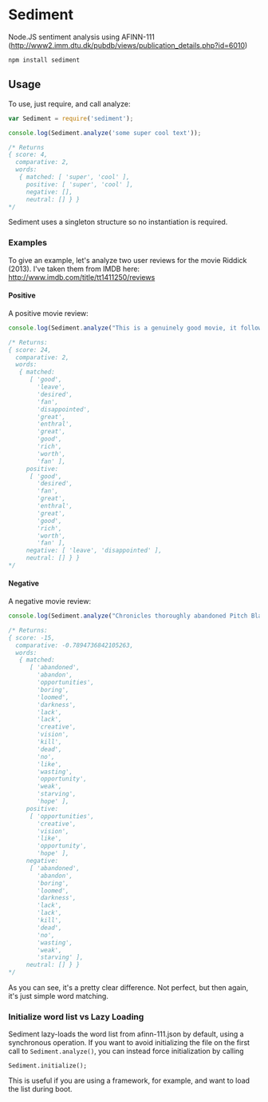 Sediment
========

Node.JS sentiment analysis using AFINN-111 (http://www2.imm.dtu.dk/pubdb/views/publication_details.php?id=6010)


```npm install sediment```


## Usage

To use, just require, and call analyze:

``` javascript
var Sediment = require('sediment');

console.log(Sediment.analyze('some super cool text'));

/* Returns
{ score: 4,
  comparative: 2,
  words: 
   { matched: [ 'super', 'cool' ],
     positive: [ 'super', 'cool' ],
     negative: [],
     neutral: [] } }
*/
```

Sediment uses a singleton structure so no instantiation is required.


### Examples

To give an example, let's analyze two user reviews for the movie Riddick (2013). I've taken them from IMDB here: http://www.imdb.com/title/tt1411250/reviews

#### Positive

A positive movie review:

``` javascript
console.log(Sediment.analyze("This is a genuinely good movie, it follows on from the previous Riddick movies and doesn't leave anything to be desired. Richard B Riddick is up to his old tricks again, and if you're a fan, you won't be disappointed, definitely a must see. Vin Diesel is great as always, playing a character that never ceases to enthral me, and the rest of the cast is great too. You know a movie is good when it makes you watch the previous movies when you get home from seeing it. The music is also exceptional I found too, fitting in very well with the action scenes. I've always found Riddick to be a movie that is very rich in its universe, it pulls you in without really telling you much, and this movie does exactly the same, worth a watch even if you're not a fan."));

/* Returns:
{ score: 24,
  comparative: 2,
  words: 
   { matched: 
      [ 'good',
        'leave',
        'desired',
        'fan',
        'disappointed',
        'great',
        'enthral',
        'great',
        'good',
        'rich',
        'worth',
        'fan' ],
     positive: 
      [ 'good',
        'desired',
        'fan',
        'great',
        'enthral',
        'great',
        'good',
        'rich',
        'worth',
        'fan' ],
     negative: [ 'leave', 'disappointed' ],
     neutral: [] } }
*/
```

#### Negative

A negative movie review:

``` javascript
console.log(Sediment.analyze("Chronicles thoroughly abandoned Pitch Black, but was forgiven for executing well on Chronicle's expansive new playing field. So it's now utterly bewildering why Twohy and Diesel now abandon the inherent opportunities of that richly-appointed stage in order to serve up a predictable and boring reprise of Pitch Black when so much potential loomed out there in the darkness. And why? We've already seen this movie. Was it a lack of budget? A lack of the creative vision necessary to follow through on Chronicles? I am personally left thinking it must be the former, but still, why circle back to kill a horse you've already left for dead in the first movie? It makes no sense, feels like clumsy thematic lurching, and represents the wasting of an opportunity which doesn't come along every day. So from where I sit, we (Twohy, Diesel, and us fans) all lose out in this weak offering. I wanted so much more from this movie and instead left the theater just as parched and starving as one surely would if marooned on a deserted planet bereft of all hope."));

/* Returns:
{ score: -15,
  comparative: -0.7894736842105263,
  words: 
   { matched: 
      [ 'abandoned',
        'abandon',
        'opportunities',
        'boring',
        'loomed',
        'darkness',
        'lack',
        'lack',
        'creative',
        'vision',
        'kill',
        'dead',
        'no',
        'like',
        'wasting',
        'opportunity',
        'weak',
        'starving',
        'hope' ],
     positive: 
      [ 'opportunities',
        'creative',
        'vision',
        'like',
        'opportunity',
        'hope' ],
     negative: 
      [ 'abandoned',
        'abandon',
        'boring',
        'loomed',
        'darkness',
        'lack',
        'lack',
        'kill',
        'dead',
        'no',
        'wasting',
        'weak',
        'starving' ],
     neutral: [] } }
*/
```

As you can see, it's a pretty clear difference. Not perfect, but then again, it's just simple word matching.


### Initialize word list vs Lazy Loading
Sediment lazy-loads the word list from afinn-111.json by default, using a synchronous operation. If you want to avoid initializing the file on the first call to ```Sediment.analyze()```, you can instead force initialization by calling

``` 
Sediment.initialize();
```

This is useful if you are using a framework, for example, and want to load the list during boot.
